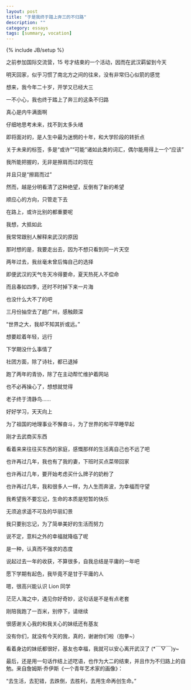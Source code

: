 ```yaml
---
layout: post
title: "于是我终于踏上奔三的不归路"
description: ""
category: essays
tags: [summary, vocation]
---
```

{% include JB/setup %}

之前参加国际交流营，15 号才结束的一个活动，因而在武汉羁留到今天

明天回家，似乎习惯了南北方之间的往来，没有非常归心似箭的感觉

想来，我今年二十岁，开学又已经大三

一不小心，我也终于踏上了奔三的这条不归路

真心是内牛满面啊

仔细地思考未来，找不到太多头绪

即将面对的，是人生中最为迷惘的十年，和大学阶段的转折点

关于未来的标签，多是“或许”“可能”诸如此类的词汇，偶尔能用得上一个“应该”

我所能把握的，无非是擦肩而过的现在

并且只是“擦肩而过”

然而，越是分明看清了这种绝望，反倒有了新的希望

顺应心的方向，只管走下去

在路上，或许比别的都重要呢

我想，大抵如此

我常常跟别人解释来武汉的原因

那时想的是，我要走出去，因为不想只看到同一片天空

两年过去，我丝毫未曾后悔自己的选择

即便武汉的天气冬天冷得要命，夏天热死人不偿命

而且春如四季，还时不时掉下来一片海

也没什么大不了的吧

三月份抽空去了趟广州，感触颇深

“世界之大，我却不知其折或远。”

想要趁着年轻，远行

下学期没什么事情了

社团方面，除了诗社，都已退掉

跑了两年的青协，除了在主动帮忙维护着网站

也不必再操心了，想想就觉得

老子终于清静鸟……

好好学习，天天向上

为了祖国的地理事业不懈奋斗，为了世界的和平早睡早起

刚才去武商买东西

看着来来往往买东西的家庭，感慨那样的生活离自己也不远了吧

也许再过几年，我也有了我的妻，下班时买点菜带回家

也许再过几年，要开始考虑买什么牌子的奶粉了

也许再过几年，我和很多人一样，为人生而奔波，为幸福而守望

我希望我不要忘记，生命的本质是短暂的快乐

无须追求遥不可及的华丽幻景

我只要别忘记，为了简单美好的生活而努力

说不定，意料之外的幸福就降临了呢

是一种，认真而不强求的态度

说起过去一年的收获，不算很多，自我总结是平庸的一年吧

愿下学期有起色，我毕竟不是甘于平庸的人

嗯，很高兴能认识 Lion 同学

茫茫人海之中，遇见你好奇妙，这句话是不是有点老套

刚陪我跑了一百米，别停下，请继续

很感谢关心我的和我关心的妹纸还有基友

没有你们，就没有今天的我，真的，谢谢你们啦（抱拳~）

看着身边的妹纸都很好，基友也幸福，我就可以安心离开武汉了 (\*￣▽￣)y~

最后，还是用一句话作结上述呓语，也作为大二的结束，并且作为不归路上的自勉。来自詹姆斯·乔伊斯《一个青年艺术家的画像》：

“去生活，去犯错，去跌倒，去胜利，去用生命再创生命。”
